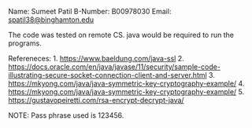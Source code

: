 Name: Sumeet Patil
B-Number: B00978030
Email: spatil38@binghamton.edu

The code was tested on remote CS.
java would be required to run the programs.

Refereneces: 1. https://www.baeldung.com/java-ssl
2. https://docs.oracle.com/en/java/javase/11/security/sample-code-illustrating-secure-socket-connection-client-and-server.html
3. https://mkyong.com/java/java-symmetric-key-cryptography-example/
4. https://mkyong.com/java/java-symmetric-key-cryptography-example/
5. https://gustavopeiretti.com/rsa-encrypt-decrypt-java/

NOTE: Pass phrase used is 123456.     